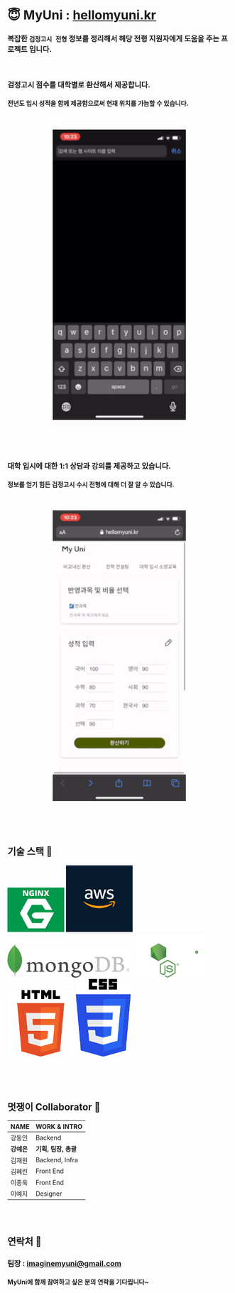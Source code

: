 # &#128519; MyUni : [hellomyuni.kr](https://www.hellomyuni.kr)

### 복잡한 `검정고시 전형` 정보를 정리해서 해당 전형 지원자에게 도움을 주는 프로젝트 입니다.
<br/>

### 검정고시 점수를 대학별로 환산해서 제공합니다.
#### 전년도 입시 성적을 함께 제공함으로써 현재 위치를 가늠할 수 있습니다. 
</br>
<p align = "center"> <img src='./media/1.gif' alt="1" width="300"> </p>

<br/>
<br/>
<br/>

### 대학 입시에 대한 1:1 상담과 강의를 제공하고 있습니다. 
#### 정보를 얻기 힘든 검정고시 수시 전형에 대해 더 잘 알 수 있습니다. 

</br>
<p align="center"> <img src='./media/2.gif' alt="5" width="300"></p>

<br/>
<br/>
<br/>

## 기술 스택  🧰

<img src='./media/nginx.png' alt="nginx" height="100"> <img src='./media/aws.jpg' alt="aws" height="150"> <img src='./media/mongodb.png' alt="mongodb" height="75"> <img src='./media/nodejs.svg' alt="nodejs" height="100"> <img src='./media/다운로드.png' alt="HTML5" height="150"> <img src='./media/css.png' alt="css" height="175">

<br/>
<br/>
<br/>

## 멋쟁이 Collaborator 🦄
| NAME | WORK & INTRO|
| ----- | ----- |
| 강동인 | Backend |
| <b>강예은</b> | <b>기획, 팀장, 총괄</b> |
| 김재원 | Backend, Infra |
| 김혜린 | Front End |
| 이종욱 | Front End |
| 이예지 | Designer |

<br/>
<br/>

## 연락처 📧
### 팀장 : imaginemyuni@gmail.com
#### MyUni에 함께 참여하고 싶은 분의 연락을 기다립니다~